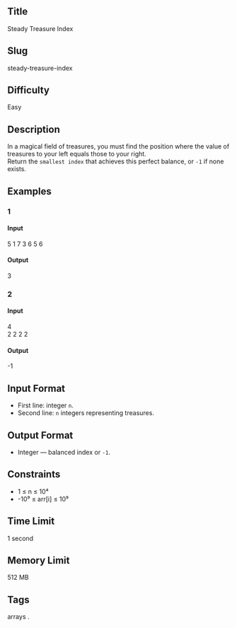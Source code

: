 ## Title

Steady Treasure Index

## Slug

steady-treasure-index

## Difficulty

Easy

## Description

In a magical field of treasures, you must find the position where the value of treasures to your left equals those to your right.  
Return the `smallest index` that achieves this perfect balance, or `-1` if none exists.

## Examples

### 1

#### Input

5
1 7 3 6 5 6 

#### Output
3

### 2

#### Input

4  
2 2 2 2 

#### Output
-1

## Input Format  

- First line: integer `n`.  
- Second line: `n` integers representing treasures.

## Output Format  

- Integer — balanced index or `-1`.

## Constraints  

- 1 ≤ n ≤ 10⁴  
- -10⁹ ≤ arr[i] ≤ 10⁹    

## Time Limit

1 second

## Memory Limit

512 MB

## Tags

arrays .
